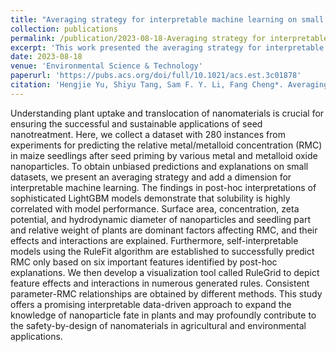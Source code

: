 ```yaml
---
title: "Averaging strategy for interpretable machine learning on small datasets to understand element uptake after seed nanotreatment"
collection: publications
permalink: /publication/2023-08-18-Averaging strategy for interpretable machine learning on small datasets to understand element uptake after seed nanotreatment
excerpt: 'This work presented the averaging strategy for interpretable machine learning to understand the uptake and translocation of nanoparticles in crop seedlings after seed nanotreatment.'
date: 2023-08-18
venue: 'Environmental Science & Technology'
paperurl: 'https://pubs.acs.org/doi/full/10.1021/acs.est.3c01878'
citation: 'Hengjie Yu, Shiyu Tang, Sam F. Y. Li, Fang Cheng*. Averaging Strategy for Interpretable Machine Learning on Small Datasets to Understand Element Uptake after Seed Nanotreatment. Environmental Science & Technology, 2023, 57(34): 12760-12770.'
---
```


Understanding plant uptake and translocation of nanomaterials is crucial for ensuring the successful and sustainable applications of seed nanotreatment. Here, we collect a dataset with 280 instances from experiments for predicting the relative metal/metalloid concentration (RMC) in maize seedlings after seed priming by various metal and metalloid oxide nanoparticles. To obtain unbiased predictions and explanations on small datasets, we present an averaging strategy and add a dimension for interpretable machine learning. The findings in post-hoc interpretations of sophisticated LightGBM models demonstrate that solubility is highly correlated with model performance. Surface area, concentration, zeta potential, and hydrodynamic diameter of nanoparticles and seedling part and relative weight of plants are dominant factors affecting RMC, and their effects and interactions are explained. Furthermore, self-interpretable models using the RuleFit algorithm are established to successfully predict RMC only based on six important features identified by post-hoc explanations. We then develop a visualization tool called RuleGrid to depict feature effects and interactions in numerous generated rules. Consistent parameter-RMC relationships are obtained by different methods. This study offers a promising interpretable data-driven approach to expand the knowledge of nanoparticle fate in plants and may profoundly contribute to the safety-by-design of nanomaterials in agricultural and environmental applications.
